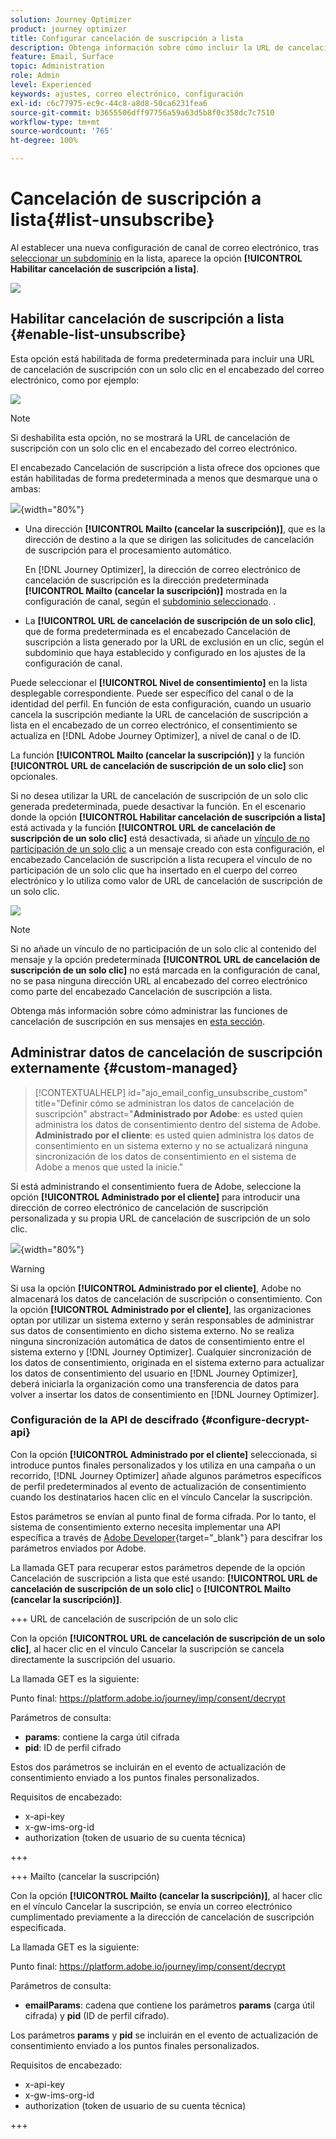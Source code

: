```yaml
---
solution: Journey Optimizer
product: journey optimizer
title: Configurar cancelación de suscripción a lista
description: Obtenga información sobre cómo incluir la URL de cancelación de suscripción de un solo clic en el encabezado de los correos electrónicos al establecer la configuración de canal
feature: Email, Surface
topic: Administration
role: Admin
level: Experienced
keywords: ajustes, correo electrónico, configuración
exl-id: c6c77975-ec9c-44c8-a8d8-50ca6231fea6
source-git-commit: b3655506dff97756a59a63d5b8f0c358dc7c7510
workflow-type: tm+mt
source-wordcount: '765'
ht-degree: 100%

---
```


# Cancelación de suscripción a lista{#list-unsubscribe}

<!--Do not modify - Legal Review Done -->

Al establecer una nueva configuración de canal de correo electrónico, tras [seleccionar un subdominio](email-settings.md#subdomains-and-ip-pools) en la lista, aparece la opción **[!UICONTROL Habilitar cancelación de suscripción a lista]**.

![](assets/preset-list-unsubscribe.png)

## Habilitar cancelación de suscripción a lista {#enable-list-unsubscribe}

Esta opción está habilitada de forma predeterminada para incluir una URL de cancelación de suscripción con un solo clic en el encabezado del correo electrónico, como por ejemplo:

![](assets/preset-list-unsubscribe-header.png)

>[!NOTE]
>
>Si deshabilita esta opción, no se mostrará la URL de cancelación de suscripción con un solo clic en el encabezado del correo electrónico.

El encabezado Cancelación de suscripción a lista ofrece dos opciones que están habilitadas de forma predeterminada a menos que desmarque una o ambas:

![](assets/surface-list-unsubscribe.png){width="80%"}

* Una dirección **[!UICONTROL Mailto (cancelar la suscripción)]**, que es la dirección de destino a la que se dirigen las solicitudes de cancelación de suscripción para el procesamiento automático.

  En [!DNL Journey Optimizer], la dirección de correo electrónico de cancelación de suscripción es la dirección predeterminada **[!UICONTROL Mailto (cancelar la suscripción)]** mostrada en la configuración de canal, según el [subdominio seleccionado](#subdomains-and-ip-pools). <!--With this method, clicking the Unsubscribe link sends a pre-filled email to the unsubscribe address specified in the email header.-->.

* La **[!UICONTROL URL de cancelación de suscripción de un solo clic]**, que de forma predeterminada es el encabezado Cancelación de suscripción a lista generado por la URL de exclusión en un clic, según el subdominio que haya establecido y configurado en los ajustes de la configuración de canal.<!--With this method, clicking the Unsubscribe link directly unsubscribes the user, requiring only a single action to unsubscribe.-->

Puede seleccionar el **[!UICONTROL Nivel de consentimiento]** en la lista desplegable correspondiente. Puede ser específico del canal o de la identidad del perfil. En función de esta configuración, cuando un usuario cancela la suscripción mediante la URL de cancelación de suscripción a lista en el encabezado de un correo electrónico, el consentimiento se actualiza en [!DNL Adobe Journey Optimizer], a nivel de canal o de ID.

La función **[!UICONTROL Mailto (cancelar la suscripción)]** y la función **[!UICONTROL URL de cancelación de suscripción de un solo clic]** son opcionales.

Si no desea utilizar la URL de cancelación de suscripción de un solo clic generada predeterminada, puede desactivar la función. En el escenario donde la opción **[!UICONTROL Habilitar cancelación de suscripción a lista]** está activada y la función **[!UICONTROL URL de cancelación de suscripción de un solo clic]** está desactivada, si añade un [vínculo de no participación de un solo clic](../email/email-opt-out.md#one-click-opt-out) a un mensaje creado con esta configuración, el encabezado Cancelación de suscripción a lista recupera el vínculo de no participación de un solo clic que ha insertado en el cuerpo del correo electrónico y lo utiliza como valor de URL de cancelación de suscripción de un solo clic.

![](assets/preset-list-unsubscribe-opt-out-url.png)

>[!NOTE]
>
>Si no añade un vínculo de no participación de un solo clic al contenido del mensaje y la opción predeterminada **[!UICONTROL URL de cancelación de suscripción de un solo clic]** no está marcada en la configuración de canal, no se pasa ninguna dirección URL al encabezado del correo electrónico como parte del encabezado Cancelación de suscripción a lista.

Obtenga más información sobre cómo administrar las funciones de cancelación de suscripción en sus mensajes en [esta sección](../email/email-opt-out.md#unsubscribe-header).

## Administrar datos de cancelación de suscripción externamente {#custom-managed}

>[!CONTEXTUALHELP]
>id="ajo_email_config_unsubscribe_custom"
>title="Definir cómo se administran los datos de cancelación de suscripción"
>abstract="**Administrado por Adobe**: es usted quien administra los datos de consentimiento dentro del sistema de Adobe.<br>**Administrado por el cliente**: es usted quien administra los datos de consentimiento en un sistema externo y no se actualizará ninguna sincronización de los datos de consentimiento en el sistema de Adobe a menos que usted la inicie."

Si está administrando el consentimiento fuera de Adobe, seleccione la opción **[!UICONTROL Administrado por el cliente]** para introducir una dirección de correo electrónico de cancelación de suscripción personalizada y su propia URL de cancelación de suscripción de un solo clic.

![](assets/surface-list-unsubscribe-custom.png){width="80%"}

>[!WARNING]
>
>Si usa la opción **[!UICONTROL Administrado por el cliente]**, Adobe no almacenará los datos de cancelación de suscripción o consentimiento. Con la opción **[!UICONTROL Administrado por el cliente]**, las organizaciones optan por utilizar un sistema externo y serán responsables de administrar sus datos de consentimiento en dicho sistema externo. No se realiza ninguna sincronización automática de datos de consentimiento entre el sistema externo y [!DNL Journey Optimizer]. Cualquier sincronización de los datos de consentimiento, originada en el sistema externo para actualizar los datos de consentimiento del usuario en [!DNL Journey Optimizer], deberá iniciarla la organización como una transferencia de datos para volver a insertar los datos de consentimiento en [!DNL Journey Optimizer].

### Configuración de la API de descifrado {#configure-decrypt-api}

Con la opción **[!UICONTROL Administrado por el cliente]** seleccionada, si introduce puntos finales personalizados y los utiliza en una campaña o un recorrido, [!DNL Journey Optimizer] añade algunos parámetros específicos de perfil predeterminados al evento de actualización de consentimiento <!--sent to the custom endpoint -->cuando los destinatarios hacen clic en el vínculo Cancelar la suscripción.

Estos parámetros se envían al punto final de forma cifrada. Por lo tanto, el sistema de consentimiento externo necesita implementar una API específica a través de [Adobe Developer](https://developer.adobe.com){target="_blank"} para descifrar los parámetros enviados por Adobe.

La llamada GET para recuperar estos parámetros depende de la opción Cancelación de suscripción a lista que esté usando: **[!UICONTROL URL de cancelación de suscripción de un solo clic]** o **[!UICONTROL Mailto (cancelar la suscripción)]**.

<!--To configure the API to send back the information to [!DNL Adobe Journey Optimizer] when a recipient has unsubscribed using the List unsubscribe option with custom endpoints, follow the steps below.-->

+++ URL de cancelación de suscripción de un solo clic

Con la opción **[!UICONTROL URL de cancelación de suscripción de un solo clic]**, al hacer clic en el vínculo Cancelar la suscripción se cancela directamente la suscripción del usuario.

La llamada GET es la siguiente:

Punto final: https://platform.adobe.io/journey/imp/consent/decrypt

Parámetros de consulta:

* **params**: contiene la carga útil cifrada
* **pid**: ID de perfil cifrado

Estos dos parámetros se incluirán en el evento de actualización de consentimiento enviado a los puntos finales personalizados.

Requisitos de encabezado:

* x-api-key
* x-gw-ims-org-id
* authorization (token de usuario de su cuenta técnica)

+++

+++ Mailto (cancelar la suscripción)

Con la opción **[!UICONTROL Mailto (cancelar la suscripción)]**, al hacer clic en el vínculo Cancelar la suscripción, se envía un correo electrónico cumplimentado previamente a la dirección de cancelación de suscripción especificada.

La llamada GET es la siguiente:

Punto final: https://platform.adobe.io/journey/imp/consent/decrypt

Parámetros de consulta:

* **emailParams**: cadena que contiene los parámetros **params** (carga útil cifrada) y **pid** (ID de perfil cifrado).

Los parámetros **params** y **pid** se incluirán en el evento de actualización de consentimiento enviado a los puntos finales personalizados.

Requisitos de encabezado:

* x-api-key
* x-gw-ims-org-id
* authorization (token de usuario de su cuenta técnica)

+++
